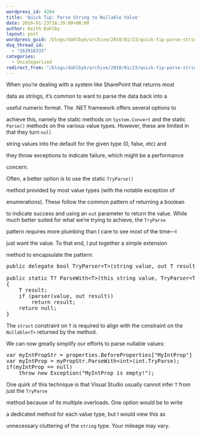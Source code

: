 ```yaml
---
wordpress_id: 4204
title: 'Quick Tip: Parse String to Nullable Value'
date: 2010-01-23T16:39:00+00:00
author: Keith Dahlby
layout: post
wordpress_guid: /blogs/dahlbyk/archive/2010/01/23/quick-tip-parse-string-to-nullable-value.aspx
dsq_thread_id:
  - "263918333"
categories:
  - Uncategorized
redirect_from: "/blogs/dahlbyk/archive/2010/01/23/quick-tip-parse-string-to-nullable-value.aspx/"
---
```

When you&#8217;re dealing with a system like SharePoint that returns most
  
data as strings, it&#8217;s common to want to parse the data back into a
  
useful numeric format. The .NET framework offers several options to
  
achieve this, namely the static methods on `System.Convert` and the static `Parse()` methods on the various value types. However, these are limited in that they turn `null`
  
string values into the default for the given type (0, false, etc) and
  
they throw exceptions to indicate failure, which might be a performance
  
concern.

Often, a better option is to use the static `TryParse()`
  
method provided by most value types (with the notable exception of
  
enumerations). These follow the common pattern of returning a boolean
  
to indicate success and using an `out` parameter to return the value. While much better suited for what we&#8217;re trying to achieve, the `TryParse`
  
pattern requires more plumbing than I care to see most of the time&mdash;I
  
just want the value. To that end, I put together a simple extension
  
method to encapsulate the pattern:

<pre>public delegate bool TryParser&lt;T&gt;(string value, out T result) where T : struct;<br /><br />public static T? ParseWith&lt;T&gt;(this string value, TryParser&lt;T&gt; parser) where T : struct<br />{<br />    T result;<br />    if (parser(value, out result))<br />        return result;<br />    return null;<br />}</pre>

The `struct` constraint on `T` is required to align with the constraint on the `Nullable<T>` returned by the method.

We can now greatly simplify our efforts to parse nullable values:

<pre>var myIntPropStr = properties.BeforeProperties["MyIntProp"] as string;<br />var myIntProp = myPropStr.ParseWith&lt;int&gt;(int.TryParse);<br />if(myIntProp == null)<br />    throw new Exception("MyIntProp is empty!");</pre>

One quirk of this technique is that Visual Studio usually cannot infer `T` from just the `TryParse`
  
method because of its multiple overloads. One option would be to write
  
a dedicated method for each value type, but I would view this as
  
unnecessary cluttering of the `string` type. Your mileage may vary.